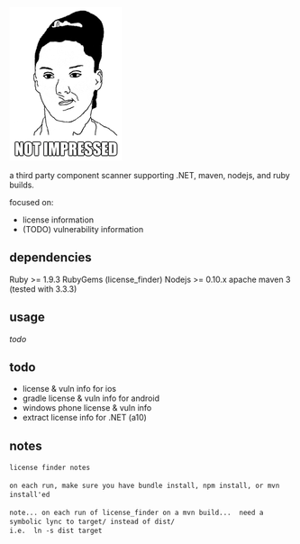 ![Not Impressed](not-impressed.png)

a third party component scanner supporting .NET, maven, nodejs, and ruby builds. 

focused on:
* license information
* (TODO) vulnerability information


dependencies
------------

Ruby >= 1.9.3
RubyGems (license_finder)
Nodejs >= 0.10.x
apache maven 3  (tested with 3.3.3)


usage
-----

*todo*

todo
----

* license & vuln info for ios
* gradle license & vuln info for android
* windows phone license & vuln info
* extract license info for .NET (a10)


notes
-----
```
license finder notes

on each run, make sure you have bundle install, npm install, or mvn install'ed

note... on each run of license_finder on a mvn build...  need a symbolic lync to target/ instead of dist/
i.e.  ln -s dist target
```

